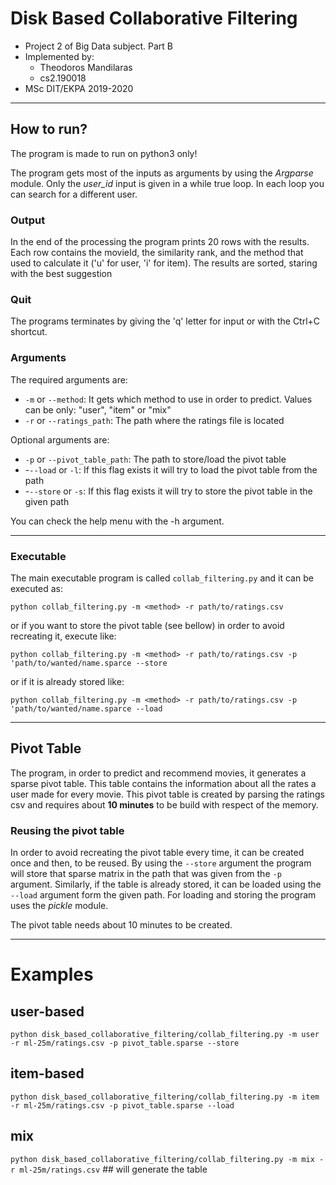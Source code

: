 # Disk Based Collaborative Filtering

- Project 2 of Big Data subject. Part B
- Implemented by:
   - Theodoros Mandilaras
   - cs2.190018
- MSc DIT/EKPA 2019-2020

---

## How to run?
The program is made to run on python3 only!

The program gets most of the inputs as arguments by using the *Argparse* module. Only the *user_id* input is given in a 
while true loop. In each loop you can search for a different user.
 
### Output
In the end of the processing the program prints 20 rows with the results. Each row contains the movieId, 
the similarity rank, and the method that used to calculate it ('u' for user, 'i' for item). The results are sorted, 
staring with the best suggestion 

### Quit
The programs terminates by giving the 'q' letter for input or with the Ctrl+C shortcut.

### Arguments
The required arguments are:
- `-m` or `--method`: It gets which method to use in order to predict. Values can be only: "user", "item" or "mix"
- `-r` or `--ratings_path`: The path where the ratings file is located

Optional arguments are:
- `-p` or `--pivot_table_path`: The path to store/load the pivot table
- -`--load` or `-l`: If this flag exists it will try to load the pivot table from the path
- -`--store` or `-s`: If this flag exists it will try to store the pivot table in the given path

You can check the help menu with the -h argument.

---

### Executable
The main executable program is called `collab_filtering.py` and it can be executed as:

`python collab_filtering.py -m <method> -r path/to/ratings.csv` 

or if you want to store the pivot table (see bellow) in order to avoid recreating it, execute like:

`python collab_filtering.py -m <method> -r path/to/ratings.csv -p 'path/to/wanted/name.sparce --store`

or if it is already stored like:

`python collab_filtering.py -m <method> -r path/to/ratings.csv -p 'path/to/wanted/name.sparce --load`

---

## Pivot Table
The program, in order to predict and recommend movies, it generates a sparse pivot table. This table contains the 
information about all the rates a user made for every movie. This pivot table is created by parsing the ratings csv and
requires about **10 minutes** to be build with respect of the memory. 

### Reusing the pivot table
In order to avoid recreating the pivot table every time, it can be created once and then, to be reused. By using the
`--store` argument the program will store that sparse matrix in the path that was given from the `-p` argument. 
Similarly, if the table is already stored, it can be loaded using the `--load` argument form the given path. For loading
and storing the program uses the *pickle* module.

The pivot table needs about 10 minutes to be created.

---

# Examples

## user-based
`python disk_based_collaborative_filtering/collab_filtering.py -m user -r ml-25m/ratings.csv -p pivot_table.sparse --store`

## item-based
`python disk_based_collaborative_filtering/collab_filtering.py -m item -r ml-25m/ratings.csv -p pivot_table.sparse --load`

## mix
`python disk_based_collaborative_filtering/collab_filtering.py -m mix -r ml-25m/ratings.csv`  ## will generate the table